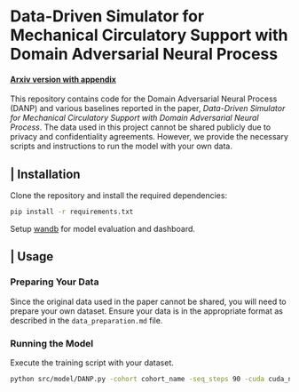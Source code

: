 # Data-Driven Simulator for Mechanical Circulatory Support with Domain Adversarial Neural Process

#### [Arxiv version with appendix](https://arxiv.org/abs/2405.18536)

This repository contains code for the Domain Adversarial Neural Process (DANP) and various baselines reported in the paper, *Data-Driven Simulator for Mechanical Circulatory Support with Domain Adversarial Neural Process*. The data used in this project cannot be shared publicly due to privacy and confidentiality agreements. However, we provide the necessary scripts and instructions to run the model with your own data.


## | Installation

Clone the repository and install the required dependencies:

```bash
pip install -r requirements.txt
```

Setup [wandb](https://wandb.ai/site/) for model evaluation and dashboard. 

## | Usage 

### Preparing Your Data

Since the original data used in the paper cannot be shared, you will need to prepare your own dataset. Ensure your data is in the appropriate format as described in the `data_preparation.md` file.


### Running the Model

Execute the training script with your dataset.

```bash
python src/model/DANP.py -cohort cohort_name -seq_steps 90 -cuda cuda_number -nepochs 150 -lr 0.001 -bc 64
```